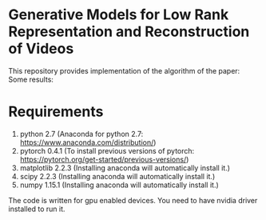 # Generative Models for Low Rank Representation and Reconstruction of Videos
This repository provides implementation of the algorithm of the paper:
Some results:


# Requirements
1. python 2.7 (Anaconda for python 2.7: https://www.anaconda.com/distribution/)
2. pytorch 0.4.1 (To install previous versions of pytorch: https://pytorch.org/get-started/previous-versions/)
3. matplotlib 2.2.3 (Installing anaconda will automatically install it.)
4. scipy 2.2.3 (Installing anaconda will automatically install it.)
5. numpy 1.15.1 (Installing anaconda will automatically install it.)

The code is written for gpu enabled devices. You need to have nvidia driver installed to run it.





